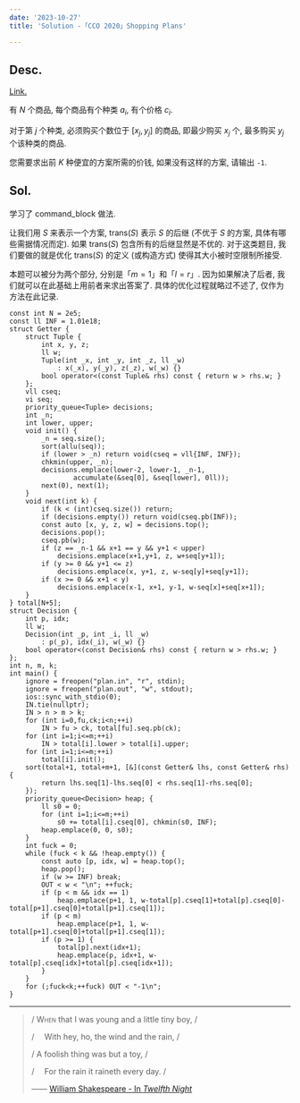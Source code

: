 ```yaml
---
date: '2023-10-27'
title: 'Solution -「CCO 2020」Shopping Plans'

---
```


## Desc.

[Link.](https://www.luogu.com.cn/problem/P6646)

有 $N$ 个商品, 每个商品有个种类 $a_i$, 有个价格 $c_i$.

对于第 $j$ 个种类, 必须购买个数位于 $[x_j,y_j]$ 的商品, 即最少购买 $x_j$ 个, 最多购买 $y_j$ 个该种类的商品.

您需要求出前 $K$ 种便宜的方案所需的价钱, 如果没有这样的方案, 请输出 `-1`.

## Sol.

学习了 command_block 做法.

让我们用 $S$ 来表示一个方案, $\mathrm {trans} (S)$ 表示 $S$ 的后继 (不优于 $S$ 的方案, 具体有哪些需据情况而定). 如果 $\mathrm {trans} (S)$ 包含所有的后继显然是不优的. 对于这类题目, 我们要做的就是优化 $\mathrm {trans} (S)$ 的定义 (或构造方式) 使得其大小被时空限制所接受. 

本题可以被分为两个部分, 分别是「$m = 1$」和「$l = r$」. 因为如果解决了后者, 我们就可以在此基础上用前者来求出答案了. 具体的优化过程就略过不述了, 仅作为方法在此记录.

```cpp[class="line-numbers"]
const int N = 2e5;
const ll INF = 1.01e18;
struct Getter {
    struct Tuple {
        int x, y, z;
        ll w;
        Tuple(int _x, int _y, int _z, ll _w)
            : x(_x), y(_y), z(_z), w(_w) {}
        bool operator<(const Tuple& rhs) const { return w > rhs.w; }
    };
    vll cseq;
    vi seq;
    priority_queue<Tuple> decisions;
    int _n;
    int lower, upper;
    void init() {
        _n = seq.size();
        sort(allu(seq));
        if (lower > _n) return void(cseq = vll{INF, INF});
        chkmin(upper, _n);
        decisions.emplace(lower-2, lower-1, _n-1,
                accumulate(&seq[0], &seq[lower], 0ll));
        next(0), next(1);
    }
    void next(int k) {
        if (k < (int)cseq.size()) return;
        if (decisions.empty()) return void(cseq.pb(INF));
        const auto [x, y, z, w] = decisions.top();
        decisions.pop();
        cseq.pb(w);
        if (z == _n-1 && x+1 == y && y+1 < upper)
            decisions.emplace(x+1,y+1, z, w+seq[y+1]);
        if (y >= 0 && y+1 <= z)
            decisions.emplace(x, y+1, z, w-seq[y]+seq[y+1]);
        if (x >= 0 && x+1 < y)
            decisions.emplace(x-1, x+1, y-1, w-seq[x]+seq[x+1]);
    }
} total[N+5];
struct Decision {
    int p, idx;
    ll w;
    Decision(int _p, int _i, ll _w)
        : p(_p), idx(_i), w(_w) {}
    bool operator<(const Decision& rhs) const { return w > rhs.w; }
};
int n, m, k;
int main() {
    ignore = freopen("plan.in", "r", stdin);
    ignore = freopen("plan.out", "w", stdout);
    ios::sync_with_stdio(0);
    IN.tie(nullptr);
    IN > n > m > k;
    for (int i=0,fu,ck;i<n;++i)
        IN > fu > ck, total[fu].seq.pb(ck);
    for (int i=1;i<=m;++i)
        IN > total[i].lower > total[i].upper;
    for (int i=1;i<=m;++i)
        total[i].init();
    sort(total+1, total+m+1, [&](const Getter& lhs, const Getter& rhs) {
        return lhs.seq[1]-lhs.seq[0] < rhs.seq[1]-rhs.seq[0];
    });
    priority_queue<Decision> heap; {
        ll s0 = 0;
        for (int i=1;i<=m;++i)
            s0 += total[i].cseq[0], chkmin(s0, INF);
        heap.emplace(0, 0, s0);
    }
    int fuck = 0;
    while (fuck < k && !heap.empty()) {
        const auto [p, idx, w] = heap.top();
        heap.pop();
        if (w >= INF) break;
        OUT < w < "\n"; ++fuck;
        if (p < m && idx == 1)
            heap.emplace(p+1, 1, w-total[p].cseq[1]+total[p].cseq[0]-total[p+1].cseq[0]+total[p+1].cseq[1]);
        if (p < m)
            heap.emplace(p+1, 1, w-total[p+1].cseq[0]+total[p+1].cseq[1]);
        if (p >= 1) {
            total[p].next(idx+1);
            heap.emplace(p, idx+1, w-total[p].cseq[idx]+total[p].cseq[idx+1]);
        }
    }
    for (;fuck<k;++fuck) OUT < "-1\n";
}
```

---

> / <span style="font-variant: small-caps;">When</span> that I was young and a little tiny boy, /
>
> / &emsp;With hey, ho, the wind and the rain, /
>
> / A foolish thing was but a toy, /
>
> / &emsp;For the rain it raineth every day. /
>
> —— [William Shakespeare - In *Twelfth Night*](https://en.wikipedia.org/wiki/Twelfth_Night)
